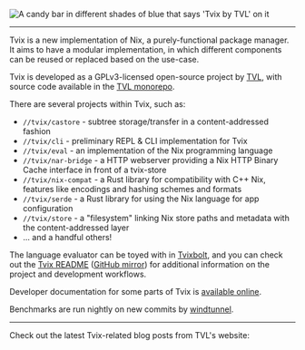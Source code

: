 <img class="tvl-logo" src="./logo.webp"
     alt="A candy bar in different shades of blue that says 'Tvix by TVL' on it">

------------------

Tvix is a new implementation of Nix, a purely-functional package manager. It
aims to have a modular implementation, in which different components can be
reused or replaced based on the use-case.

Tvix is developed as a GPLv3-licensed open-source project by
[TVL][], with source code available in the [TVL monorepo][].

There are several projects within Tvix, such as:

* `//tvix/castore` - subtree storage/transfer in a content-addressed fashion
* `//tvix/cli` - preliminary REPL & CLI implementation for Tvix
* `//tvix/eval` - an implementation of the Nix programming language
* `//tvix/nar-bridge` - a HTTP webserver providing a Nix HTTP Binary Cache interface in front of a tvix-store
* `//tvix/nix-compat` - a Rust library for compatibility with C++ Nix, features like encodings and hashing schemes and formats
* `//tvix/serde` - a Rust library for using the Nix language for app configuration
* `//tvix/store` - a "filesystem" linking Nix store paths and metadata with the content-addressed layer
* ... and a handful others!

The language evaluator can be toyed with in [Tvixbolt][], and you can check out
the [Tvix README][] ([GitHub mirror][gh]) for additional information on the
project and development workflows.

Developer documentation for some parts of Tvix is [available online][docs].

Benchmarks are run nightly on new commits by [windtunnel][wt].

[TVL]: https://tvl.fyi
[TVL monorepo]: https://cs.tvl.fyi/depot/-/tree/tvix
[Tvixbolt]: https://tvixbolt.tvl.su
[Tvix README]: https://code.tvl.fyi/about/tvix
[gh]: https://github.com/tvlfyi/tvix/
[docs]: https://docs.tvix.dev
[wt]: https://staging.windtunnel.ci/tvl/tvix

-------------------

Check out the latest Tvix-related blog posts from TVL's website:
